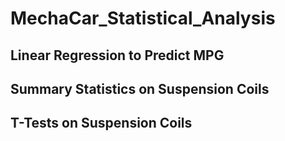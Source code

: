 # MechaCar_Statistical_Analysis

## Linear Regression to Predict MPG




## Summary Statistics on Suspension Coils





## T-Tests on Suspension Coils
